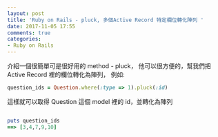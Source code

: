 ```yaml
---
layout: post
title: 'Ruby on Rails - pluck, 多個Active Record 特定欄位轉化陣列 '
date: 2017-11-05 17:55
comments: true
categories:
- Ruby on Rails
---
```

介紹一個很簡單可是很好用的 method - pluck，
他可以很方便的，幫我們把 Active Record 裡的欄位轉化為陣列，
例如:

```ruby
question_ids = Question.where(:type => 1).pluck(:id)
```

這樣就可以取得 Question 這個 model 裡的 id，並轉化為陣列

```ruby

puts question_ids
==> [3,4,7,9,10]

```